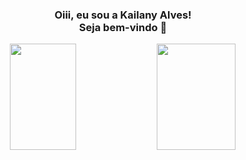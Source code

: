 <div>
    <h3 align="center"> Oiii, eu sou a Kailany Alves! <br> Seja bem-vindo 🤗</h3>
   
</div>

  <div align="center">
    <img height="170em" width="45.7%" src="https://github-readme-stats.vercel.app/api?username=kailanyas&show_icons=true&theme=gotham&include_all_commits=true&count_private=true"/>  
    <img height="170em" width="50%" src="https://github-readme-stats.vercel.app/api/top-langs/?username=kailanyas&layout=compact&theme=gotham"/>
  </div>
